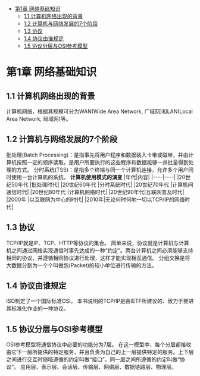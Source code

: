 - [第1章 网络基础知识](#第1章-网络基础知识)
  - [1.1 计算机网络出现的背景](#11-计算机网络出现的背景)
  - [1.2 计算机与网络发展的7个阶段](#12-计算机与网络发展的7个阶段)
  - [1.3 协议](#13-协议)
  - [1.4 协议由谁规定](#14-协议由谁规定)
  - [1.5 协议分层与OSI参考模型](#15-协议分层与osi参考模型)
# 第1章 网络基础知识
## 1.1 计算机网络出现的背景
计算机网络，根据其规模可分为WAN(Wide Area Network, 广域网)和LAN(Local Area Network, 局域网)等。
## 1.2 计算机与网络发展的7个阶段
批处理(Batch Processing)：是指事先将用户程序和数据装入卡带或磁带，并由计算机按照一定的顺序读取，是用户所要执行的这些程序和数据能够一并批量得到处理的方式。
分时系统(TSS)：是指多个终端与同一个计算机连接，允许多个用户同时使用一台计算机的系统。
**计算机使用模式的演变**
|年代|内容|
|----|----|
|20世纪50年代	|批处理时代|
|20世纪60年代	|分时系统时代|
|20世纪70年代	|计算机间通信时代|
|20世纪80年代	|计算机网络时代|
|20世纪90年代|互联网普及时代|
|2000年	|以互联网为中心的时代|
|2010年|无论何时何地一切以TCP/IP的网络时代|
## 1.3 协议
TCP/IP就是IP、TCP、HTTP等协议的集合。
简单来说，协议就是计算机与计算机之间通过网络实现通信时事先达成的一种“约定”。两台计算机之间必须能够支持相同的协议，并遵循相同协议进行处理，这样才能实现相互通信。
分组交换是将大数据分割为一个个叫做包(Packet)的较小单位进行传输的方法。
## 1.4 协议由谁规定
ISO制定了一个国际标准OSI。
本书说明的TCP/IP是由IETF所建议的、致力于推进其标准化作业的一种协议。
## 1.5 协议分层与OSI参考模型
OSI参考模型将通信协议中必要的功能分为7层。
在这一模型中，每个分层都接收由它下一层所提供的特定服务，并且负责为自己的上一层提供特定的服务。上下层之间进行交互时随哦遵循的约定叫做“接口”。同一层之间所遵循的约定叫做“协议”。
应用层、表示层、会话层、传输层、网络层、数据链路层、物理层。
